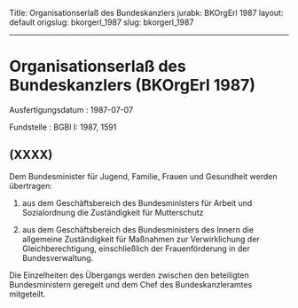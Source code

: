 Title: Organisationserlaß des Bundeskanzlers
jurabk: BKOrgErl 1987
layout: default
origslug: bkorgerl_1987
slug: bkorgerl_1987

---

# Organisationserlaß des Bundeskanzlers (BKOrgErl 1987)

Ausfertigungsdatum
:   1987-07-07

Fundstelle
:   BGBl I: 1987, 1591



## (XXXX)

Dem Bundesminister für Jugend, Familie, Frauen und Gesundheit werden
übertragen:

1.  aus dem Geschäftsbereich des Bundesministers für Arbeit und
    Sozialordnung die Zuständigkeit für Mutterschutz


2.  aus dem Geschäftsbereich des Bundesministers des Innern die allgemeine
    Zuständigkeit für Maßnahmen zur Verwirklichung der Gleichberechtigung,
    einschließlich der Frauenförderung in der Bundesverwaltung.



Die Einzelheiten des Übergangs werden zwischen den beteiligten
Bundesministern geregelt und dem Chef des Bundeskanzleramtes
mitgeteilt.


